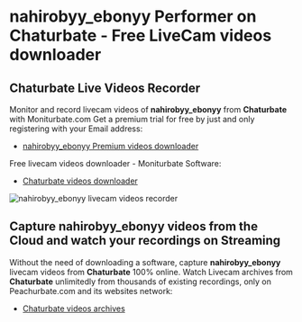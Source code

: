 # nahirobyy_ebonyy Performer on Chaturbate - Free LiveCam videos downloader

## Chaturbate Live Videos Recorder

Monitor and record livecam videos of **nahirobyy_ebonyy** from **Chaturbate** with Moniturbate.com
Get a premium trial for free by just and only registering with your Email address:
* [nahirobyy_ebonyy Premium videos downloader](https://moniturbate.com/request-demo-licence-key.html)

Free livecam videos downloader - Moniturbate Software:
* [Chaturbate videos downloader](https://moniturbate.com/moniturbate-download-software.html)

![nahirobyy_ebonyy livecam videos recorder](https://peachurnet.com/templates/moniturbate-software.png)


## Capture nahirobyy_ebonyy videos from the Cloud and watch your recordings on Streaming

Without the need of downloading a software, capture **nahirobyy_ebonyy** livecam videos from **Chaturbate** 100% online.
Watch Livecam archives from **Chaturbate** unlimitedly from thousands of existing recordings, only on Peachurbate.com and its websites network:
* [Chaturbate videos archives](https://peachurnet.com/)